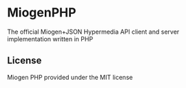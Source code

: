 MiogenPHP
=========

The official Miogen+JSON Hypermedia API client and server implementation written in PHP

License
-------

Miogen PHP provided under the MIT license